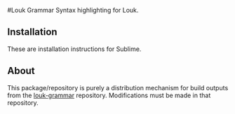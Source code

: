 #Louk Grammar
Syntax highlighting for Louk.

## Installation
These are installation instructions for Sublime.

## About
This package/repository is purely a distribution mechanism for build outputs from the [louk-grammar](https://github.com/agorischek/louk-grammar) repository. Modifications must be made in that repository.

